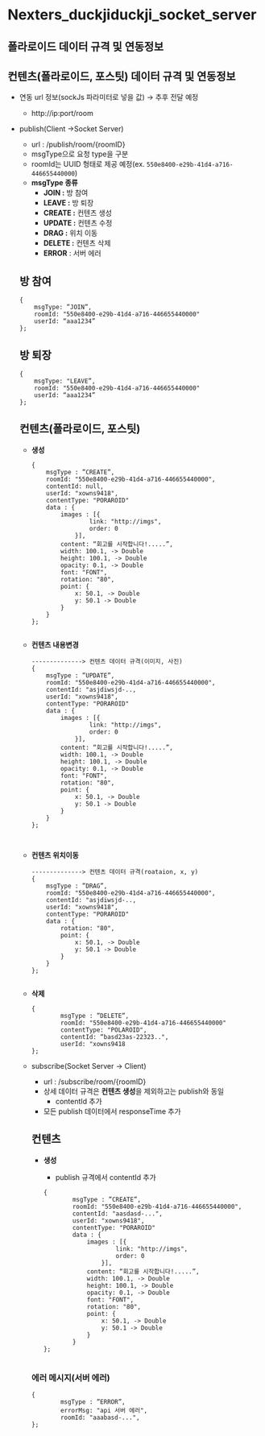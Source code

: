 # Nexters_duckjiduckji_socket_server

## **폴라로이드 데이터 규격 및 연동정보**

## 컨텐츠(폴라로이드, 포스팃) **데이터 규격 및 연동정보**

- 연동 url 정보(sockJs 파라미터로 넣을 값) → 추후 전달 예정
    - http://ip:port/room
- publish(Client →Socket Server)
    - url : /publish/room/{roomID}
    - msgType으로 요청 type을 구분
    - roomId는 UUID 형태로 제공 예정(ex. `550e8400-e29b-41d4-a716-446655440000`)
    - **msgType 종류**
        - **JOIN :** 방 참여
        - **LEAVE :** 방 퇴장
        - **CREATE :** 컨텐츠 생성
        - **UPDATE :** 컨텐츠 수정
        - **DRAG :** 위치 이동
        - **DELETE :** 컨텐츠 삭제
        - **ERROR** : 서버 에러
    
    ## 방 참여
    
    ```
    {
    	msgType: ”JOIN”,
        roomId: "550e8400-e29b-41d4-a716-446655440000"
    	userId: “aaa1234”
    };
    ```
    
    ## 방 퇴장
    
    ```
    {
    	msgType: "LEAVE”,
        roomId: "550e8400-e29b-41d4-a716-446655440000"
    	userId: “aaa1234”
    };
    ```
    
    ## 컨텐츠(폴라로이드, 포스팃)
    
    - **생성**
        
        ```
       {
        	msgType : ”CREATE”,
            roomId: "550e8400-e29b-41d4-a716-446655440000",
            contentId: null,
            userId: "xowns9418",
        	contentType: "PORAROID"
        	data : {
        	    images : [{
                        link: "http://imgs",
                        order: 0
                    }],
        	    content: “회고를 시작합니다!.....”,
        	    width: 100.1, -> Double
        	    height: 100.1, -> Double
        	    opacity: 0.1, -> Double
        		font: "FONT",
                rotation: "80",
        	    point: {
        			x: 50.1, -> Double
        			y: 50.1 -> Double
        		}
        	}
        };
                
        ```
        
    - **컨텐츠 내용변경**
        
        ```
        --------------> 컨텐츠 데이터 규격(이미지, 사진)
        {
           	msgType : ”UPDATE”,
            roomId: "550e8400-e29b-41d4-a716-446655440000",
            contentId: "asjdiwsjd-..,
            userId: "xowns9418",
        	contentType: "PORAROID"
        	data : {
        	    images : [{
                        link: "http://imgs",
                        order: 0
                    }],
        	    content: “회고를 시작합니다!.....”,
        	    width: 100.1, -> Double
        	    height: 100.1, -> Double
        	    opacity: 0.1, -> Double
        		font: "FONT",
                rotation: "80",
        	    point: {
        			x: 50.1, -> Double
        			y: 50.1 -> Double
        		}
        	}
        };
      
             
        ```
    - **컨텐츠 위치이동**
        
        ```
        --------------> 컨텐츠 데이터 규격(roataion, x, y)
        {
        	msgType : ”DRAG”,
            roomId: "550e8400-e29b-41d4-a716-446655440000",
            contentId: "asjdiwsjd-..,
            userId: "xowns9418",
        	contentType: "PORAROID"
        	data : {
        	    rotation: "80",
        	    point: {
        			x: 50.1, -> Double
        			y: 50.1 -> Double
        		}
        	}
        };
                   
        ```
    
    
    - **삭제**
        
        ```
        {
        		msgType : ”DELETE”,
                roomId: "550e8400-e29b-41d4-a716-446655440000"
        		contentType: "POLAROID",
        	    contentId: “basd23as-22323..",
                userId: "xowns9418
        };
        ```
        
    
    - subscribe(Socket Server → Client)
        - url : /subscribe/room/{roomID}
        - 상세 데이터 규격은 **컨텐츠 생성**을 제외하고는 publish와 동일
            - contentId 추가
        - 모든 publish 데이터에서 responseTime 추가
            
            
        
        ## 컨텐츠
        
        - **생성**
            - publish 규격에서 contentId 추가
            
            ```
           {
            		msgType : ”CREATE”,
                    roomId: "550e8400-e29b-41d4-a716-446655440000",
                    contentId: "aasdasd-...",
                    userId: "xowns9418",
                    contentType: "PORAROID"
                    data : {
                        images : [{
                                link: "http://imgs",
                                order: 0
                            }],
                        content: “회고를 시작합니다!.....”,
                        width: 100.1, -> Double
                        height: 100.1, -> Double
                        opacity: 0.1, -> Double
                        font: "FONT",
                        rotation: "80",
                        point: {
                            x: 50.1, -> Double
                            y: 50.1 -> Double
                        }
                    }
            };
            
        
            ```
            
        
        ### 에러 메시지(서버 에러)
        
        ```
        {
        		msgType : ”ERROR”,
        		errorMsg: "api 서버 에러",
        		roomId: "aaabasd-...",
        };
        ```
